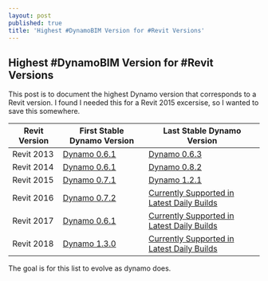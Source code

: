 ```yaml
---
layout: post
published: true
title: 'Highest #DynamoBIM Version for #Revit Versions'
---
```

## Highest #DynamoBIM Version for #Revit Versions

This post is to document the highest Dynamo version that corresponds to a Revit version. I found I needed this for a Revit 2015 excersise, so I wanted to save this somewhere.


| Revit Version    | First Stable Dynamo Version | Last Stable Dynamo Version     |
| ---------------- | --------------------------- | ------------------------------ |
| Revit 2013       | [Dynamo 0.6.1](http://dyn-builds-data.s3-us-west-2.amazonaws.com/DynamoInstall0.6.1.exe) | [Dynamo 0.6.3](http://dyn-builds-data.s3-us-west-2.amazonaws.com/DynamoInstall0.6.3.exe)|
| Revit 2014       | [Dynamo 0.6.1](http://dyn-builds-data.s3-us-west-2.amazonaws.com/DynamoInstall0.6.1.exe) | [Dynamo 0.8.2](http://dyn-builds-data.s3-us-west-2.amazonaws.com/DynamoInstall0.8.2.exe)|
| Revit 2015       | [Dynamo 0.7.1](http://dyn-builds-data.s3-us-west-2.amazonaws.com/DynamoInstall0.7.1.exe) | [Dynamo 1.2.1](http://dyn-builds-data.s3-us-west-2.amazonaws.com/DynamoInstall1.2.1.exe)|
| Revit 2016       | [Dynamo 0.7.2](http://dyn-builds-data.s3-us-west-2.amazonaws.com/DynamoInstall0.7.2.exe) | [Currently Supported in Latest Daily Builds](http://dynamobuilds.com/)|
| Revit 2017       | [Dynamo 0.6.1](http://dyn-builds-data.s3-us-west-2.amazonaws.com/DynamoInstall0.9.0.exe) | [Currently Supported in Latest Daily Builds](http://dynamobuilds.com/)|
| Revit 2018       | [Dynamo 1.3.0](http://dyn-builds-data.s3-us-west-2.amazonaws.com/DynamoInstall1.3.0.exe) | [Currently Supported in Latest Daily Builds](http://dynamobuilds.com/)|

The goal is for this list to evolve as dynamo does.

